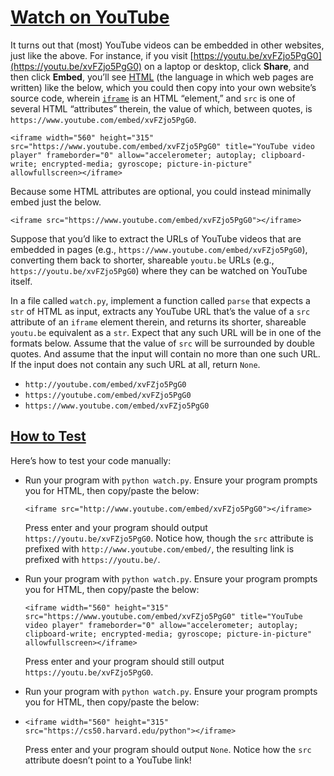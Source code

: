 # [Watch on YouTube](https://cs50.harvard.edu/python/2022/psets/7/watch/#watch-on-youtube)

It turns out that (most) YouTube videos can be embedded in other websites, just like the above. For instance, if you visit  [https://youtu.be/xvFZjo5PgG0](https://youtu.be/xvFZjo5PgG0)  on a laptop or desktop, click  **Share**, and then click  **Embed**, you’ll see  [HTML](https://en.wikipedia.org/wiki/HTML)  (the language in which web pages are written) like the below, which you could then copy into your own website’s source code, wherein  [`iframe`](https://developer.mozilla.org/en-US/docs/Web/HTML/Element/iframe)  is an HTML “element,” and  `src`  is one of several HTML “attributes” therein, the value of which, between quotes, is  `https://www.youtube.com/embed/xvFZjo5PgG0`.
```
<iframe width="560" height="315" src="https://www.youtube.com/embed/xvFZjo5PgG0" title="YouTube video player" frameborder="0" allow="accelerometer; autoplay; clipboard-write; encrypted-media; gyroscope; picture-in-picture" allowfullscreen></iframe>
```

Because some HTML attributes are optional, you could instead minimally embed just the below.

```
<iframe src="https://www.youtube.com/embed/xvFZjo5PgG0"></iframe>

```

Suppose that you’d like to extract the URLs of YouTube videos that are embedded in pages (e.g.,  `https://www.youtube.com/embed/xvFZjo5PgG0`), converting them back to shorter, shareable  `youtu.be`  URLs (e.g.,  `https://youtu.be/xvFZjo5PgG0`) where they can be watched on YouTube itself.

In a file called  `watch.py`, implement a function called  `parse`  that expects a  `str`  of HTML as input, extracts any YouTube URL that’s the value of a  `src`  attribute of an  `iframe`  element therein, and returns its shorter, shareable  `youtu.be`  equivalent as a  `str`. Expect that any such URL will be in one of the formats below. Assume that the value of  `src`  will be surrounded by double quotes. And assume that the input will contain no more than one such URL. If the input does not contain any such URL at all, return  `None`.

-   `http://youtube.com/embed/xvFZjo5PgG0`
-   `https://youtube.com/embed/xvFZjo5PgG0`
-   `https://www.youtube.com/embed/xvFZjo5PgG0`

## [How to Test](https://cs50.harvard.edu/python/2022/psets/7/watch/#how-to-test)

Here’s how to test your code manually:

-   Run your program with  `python watch.py`. Ensure your program prompts you for HTML, then copy/paste the below:
    
    ```
    <iframe src="http://www.youtube.com/embed/xvFZjo5PgG0"></iframe>
    
    ```
    
    Press enter and your program should output  `https://youtu.be/xvFZjo5PgG0`. Notice how, though the  `src`  attribute is prefixed with  `http://www.youtube.com/embed/`, the resulting link is prefixed with  `https://youtu.be/`.
    
-   Run your program with  `python watch.py`. Ensure your program prompts you for HTML, then copy/paste the below:
    
    ```
    <iframe width="560" height="315" src="https://www.youtube.com/embed/xvFZjo5PgG0" title="YouTube video player" frameborder="0" allow="accelerometer; autoplay; clipboard-write; encrypted-media; gyroscope; picture-in-picture" allowfullscreen></iframe>
    ```
    
    Press enter and your program should still output  `https://youtu.be/xvFZjo5PgG0`.
    
-   Run your program with  `python watch.py`. Ensure your program prompts you for HTML, then copy/paste the below:
- 
    ```
    <iframe width="560" height="315" src="https://cs50.harvard.edu/python"></iframe>
    ```
    
    Press enter and your program should output  `None`. Notice how the  `src`  attribute doesn’t point to a YouTube link!
